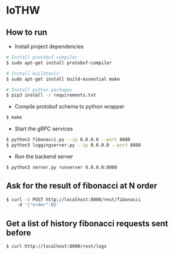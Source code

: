 # IoTHW

## How to run
- Install project dependencies
```bash
# Install protobuf compiler
$ sudo apt-get install protobuf-compiler

# Install buildtools
$ sudo apt-get install build-essential make

# Install python packages
$ pip3 install -r requirements.txt
```
- Compile protobuf schema to python wrapper
```bash
$ make
```

- Start the gRPC services
```bash
$ python3 fibonacci.py --ip 0.0.0.0 --port 8080
$ python3 loggingserver.py --ip 0.0.0.0 --port 8888
```

- Run the backend server
```bash
$ python3 server.py runserver 0.0.0.0:8000
```

## Ask for the result of fibonacci at N order
```bash
$ curl -X POST http://localhost:8000/rest/fibonacci 
    -d '{"order":N}'
```

## Get a list of history fibonacci requests sent before
```bash
$ curl http://localhost:8000/rest/logs
```